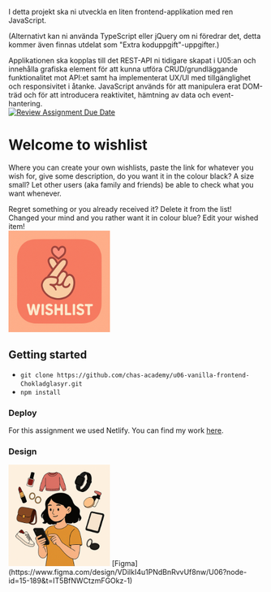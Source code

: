 I detta projekt ska ni utveckla en liten frontend-applikation med ren JavaScript. 

(Alternativt kan ni använda TypeScript eller jQuery om ni föredrar det, detta kommer även finnas utdelat som "Extra koduppgift"-uppgifter.)

Applikationen ska kopplas till det REST-API ni tidigare skapat i U05:an och innehålla grafiska element för att kunna utföra CRUD/grundläggande funktionalitet mot API:et samt ha implementerat UX/UI med tillgänglighet och responsivitet i åtanke. JavaScript används för att manipulera erat DOM-träd och för att introducera reaktivitet, hämtning av data och event-hantering.  
[![Review Assignment Due Date](https://classroom.github.com/assets/deadline-readme-button-22041afd0340ce965d47ae6ef1cefeee28c7c493a6346c4f15d667ab976d596c.svg)](https://classroom.github.com/a/jvJQvZ5i) 
# Welcome to wishlist
Where you can create your own wishlists, paste the link for whatever you wish for, give some description, do you want it in the colour black? A size small? 
Let other users (aka family and friends) be able to check what you want whenever. 

Regret something or you already received it? Delete it from the list! Changed your mind and you rather want it in colour blue? Edit your wished item!   
<img src="/assets/wishlist.logo.png" width="200px">  

## Getting started
+ ```git clone https://github.com/chas-academy/u06-vanilla-frontend-Chokladglasyr.git ```
+ ``` npm install ```


### Deploy  
For this assignment we used Netlify. You can find my work [here]().

### Design
<img src="/assets/wishlist.png" width="200px">  
[Figma](https://www.figma.com/design/VDilkI4u1PNdBnRvvUf8nw/U06?node-id=15-189&t=IT5BfNWCtzmFGOkz-1)